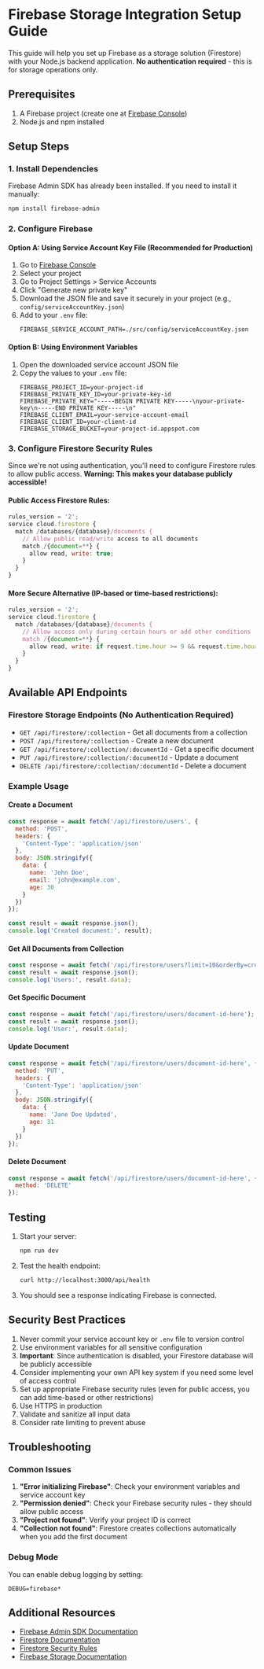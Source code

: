 # Firebase Storage Integration Setup Guide

This guide will help you set up Firebase as a storage solution (Firestore) with your Node.js backend application. **No authentication required** - this is for storage operations only.

## Prerequisites

1. A Firebase project (create one at [Firebase Console](https://console.firebase.google.com/))
2. Node.js and npm installed

## Setup Steps

### 1. Install Dependencies

Firebase Admin SDK has already been installed. If you need to install it manually:

```bash
npm install firebase-admin
```

### 2. Configure Firebase

#### Option A: Using Service Account Key File (Recommended for Production)

1. Go to [Firebase Console](https://console.firebase.google.com/)
2. Select your project
3. Go to Project Settings > Service Accounts
4. Click "Generate new private key"
5. Download the JSON file and save it securely in your project (e.g., `config/serviceAccountKey.json`)
6. Add to your `.env` file:
   ```
   FIREBASE_SERVICE_ACCOUNT_PATH=./src/config/serviceAccountKey.json
   ```

#### Option B: Using Environment Variables

1. Open the downloaded service account JSON file
2. Copy the values to your `.env` file:
   ```
   FIREBASE_PROJECT_ID=your-project-id
   FIREBASE_PRIVATE_KEY_ID=your-private-key-id
   FIREBASE_PRIVATE_KEY="-----BEGIN PRIVATE KEY-----\nyour-private-key\n-----END PRIVATE KEY-----\n"
   FIREBASE_CLIENT_EMAIL=your-service-account-email
   FIREBASE_CLIENT_ID=your-client-id
   FIREBASE_STORAGE_BUCKET=your-project-id.appspot.com
   ```

### 3. Configure Firestore Security Rules

Since we're not using authentication, you'll need to configure Firestore rules to allow public access. **Warning: This makes your database publicly accessible!**

#### Public Access Firestore Rules:
```javascript
rules_version = '2';
service cloud.firestore {
  match /databases/{database}/documents {
    // Allow public read/write access to all documents
    match /{document=**} {
      allow read, write: true;
    }
  }
}
```

#### More Secure Alternative (IP-based or time-based restrictions):
```javascript
rules_version = '2';
service cloud.firestore {
  match /databases/{database}/documents {
    // Allow access only during certain hours or add other conditions
    match /{document=**} {
      allow read, write: if request.time.hour >= 9 && request.time.hour <= 17;
    }
  }
}
```

## Available API Endpoints

### Firestore Storage Endpoints (No Authentication Required)

- `GET /api/firestore/:collection` - Get all documents from a collection
- `POST /api/firestore/:collection` - Create a new document
- `GET /api/firestore/:collection/:documentId` - Get a specific document
- `PUT /api/firestore/:collection/:documentId` - Update a document
- `DELETE /api/firestore/:collection/:documentId` - Delete a document

### Example Usage

#### Create a Document
```javascript
const response = await fetch('/api/firestore/users', {
  method: 'POST',
  headers: {
    'Content-Type': 'application/json'
  },
  body: JSON.stringify({
    data: {
      name: 'John Doe',
      email: 'john@example.com',
      age: 30
    }
  })
});

const result = await response.json();
console.log('Created document:', result);
```

#### Get All Documents from Collection
```javascript
const response = await fetch('/api/firestore/users?limit=10&orderBy=createdAt&direction=desc');
const result = await response.json();
console.log('Users:', result.data);
```

#### Get Specific Document
```javascript
const response = await fetch('/api/firestore/users/document-id-here');
const result = await response.json();
console.log('User:', result.data);
```

#### Update Document
```javascript
const response = await fetch('/api/firestore/users/document-id-here', {
  method: 'PUT',
  headers: {
    'Content-Type': 'application/json'
  },
  body: JSON.stringify({
    data: {
      name: 'Jane Doe Updated',
      age: 31
    }
  })
});
```

#### Delete Document
```javascript
const response = await fetch('/api/firestore/users/document-id-here', {
  method: 'DELETE'
});
```

## Testing

1. Start your server:
   ```bash
   npm run dev
   ```

2. Test the health endpoint:
   ```bash
   curl http://localhost:3000/api/health
   ```

3. You should see a response indicating Firebase is connected.

## Security Best Practices

1. Never commit your service account key or `.env` file to version control
2. Use environment variables for all sensitive configuration
3. **Important**: Since authentication is disabled, your Firestore database will be publicly accessible
4. Consider implementing your own API key system if you need some level of access control
5. Set up appropriate Firebase security rules (even for public access, you can add time-based or other restrictions)
6. Use HTTPS in production
7. Validate and sanitize all input data
8. Consider rate limiting to prevent abuse

## Troubleshooting

### Common Issues

1. **"Error initializing Firebase"**: Check your environment variables and service account key
2. **"Permission denied"**: Check your Firebase security rules - they should allow public access
3. **"Project not found"**: Verify your project ID is correct
4. **"Collection not found"**: Firestore creates collections automatically when you add the first document

### Debug Mode

You can enable debug logging by setting:
```
DEBUG=firebase*
```

## Additional Resources

- [Firebase Admin SDK Documentation](https://firebase.google.com/docs/admin/setup)
- [Firestore Documentation](https://firebase.google.com/docs/firestore)
- [Firestore Security Rules](https://firebase.google.com/docs/firestore/security/get-started)
- [Firebase Storage Documentation](https://firebase.google.com/docs/storage)
